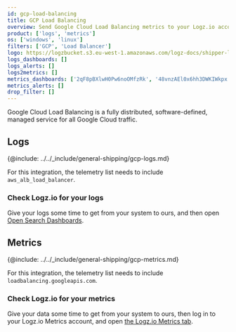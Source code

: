 ```yaml
---
id: gcp-load-balancing
title: GCP Load Balancing
overview: Send Google Cloud Load Balancing metrics to your Logz.io account.
product: ['logs', 'metrics']
os: ['windows', 'linux']
filters: ['GCP', 'Load Balancer']
logo: https://logzbucket.s3.eu-west-1.amazonaws.com/logz-docs/shipper-logos/gcplb.png
logs_dashboards: []
logs_alerts: []
logs2metrics: []
metrics_dashboards: ['2qF8pBXlwH0Pw6noOMfzRk', '48vnzAEl0x6hh3DWKIWkpx', '7s5HblMf4IVimoRSwnCRJ6']
metrics_alerts: []
drop_filter: []
---
```


Google Cloud Load Balancing is a fully distributed, software-defined, managed service for all Google Cloud traffic. 

## Logs

{@include: ../../_include/general-shipping/gcp-logs.md}  

For this integration, the telemetry list needs to include `aws_alb_load_balancer`.

### Check Logz.io for your logs

Give your logs some time to get from your system to ours, and then open [Open Search Dashboards](https://app.logz.io/#/dashboard/osd).


## Metrics

{@include: ../../_include/general-shipping/gcp-metrics.md}

For this integration, the telemetry list needs to include `loadbalancing.googleapis.com`.

### Check Logz.io for your metrics

Give your data some time to get from your system to ours, then log in to your Logz.io Metrics account, and open [the Logz.io Metrics tab](https://app.logz.io/#/dashboard/metrics/).